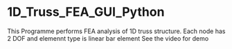 

# 1D_Truss_FEA_GUI_Python
This Programme performs FEA analysis of 1D truss structure. 
Each node has 2 DOF and elemennt type is linear bar element
See the video for demo

